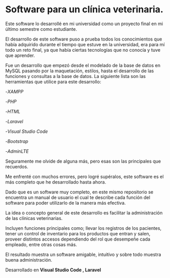 # Software para un clínica veterinaria.

Este software lo desarrollé en mi universidad como un proyecto final en mi último semestre como estudiante. 

El desarrollo de este software puso a prueba todos los conocimientos que había adquirido durante el tiempo que estuve en la universidad, era para mí todo un reto final, ya que había ciertas tecnologías que no conocía y tuve que aprender.  

Fue un desarrollo que empezó desde el modelado de la base de datos en MySQL pasando por la maquetación, estilos, hasta el desarrollo de las funciones y consultas a la base de datos. 
La siguiente lista son las herramientas que utilice para este desarrollo:

-_XAMPP_

-_PHP_

-_HTML_

-_Laravel_

-_Visual Studio Code_

-_Bootstrap_

-_AdminLTE_

Seguramente me olvide de alguna más, pero esas son las principales que recuerdos. 

Me enfrenté con muchos errores, pero logré supéralos, este software es el más completo que he desarrollado hasta ahora. 

Dado que es un software muy completo, en este mismo repositorio se encuentra un manual de usuario el cual te describe cada función del software para poder utilizarlo de la manera más efectiva. 

La idea o concepto general de este desarrollo es facilitar la administración de las clínicas veterinarias.

Incluyen funciones principales como; llevar los registros de los pacientes, tener un control de inventario para los productos que entran y salen, proveer distintos accesos dependiendo del rol que desempeñe cada empleado, entre otras cosas más.

El resultado muestra un software amigable, intuitivo y sobre todo muestra buena administración.  

Desarrollado en __Visual Studio Code , Laravel__

